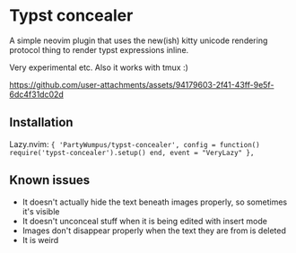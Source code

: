 # Typst concealer

A simple neovim plugin that uses the new(ish) kitty unicode rendering protocol thing to render typst expressions inline.

Very experimental etc. Also it works with tmux :)

https://github.com/user-attachments/assets/94179603-2f41-43ff-9e5f-6dc4f31dc02d

## Installation
Lazy.nvim: `{ 'PartyWumpus/typst-concealer', config = function() require('typst-concealer').setup() end, event = "VeryLazy" },`

## Known issues
- It doesn't actually hide the text beneath images properly, so sometimes it's visible
- It doesn't unconceal stuff when it is being edited with insert mode
- Images don't disappear properly when the text they are from is deleted
- It is weird
